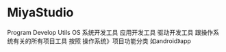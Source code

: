 # MiyaStudio
Program Develop Utils
OS
系统开发工具
应用开发工具
驱动开发工具
跟操作系统有关的所有项目工具
按照 操作系统》项目功能分类
如android》app
